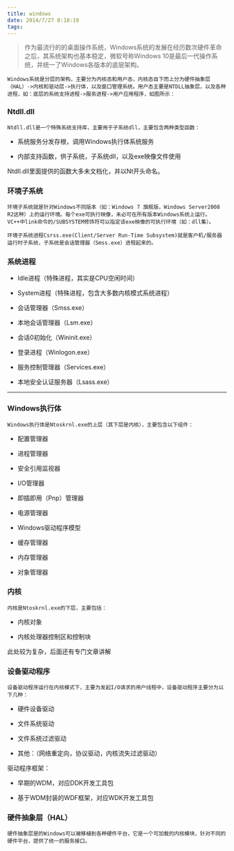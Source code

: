 ```yaml
---
title: windows
date: 2014/7/27 0:18:19
tags:
---
```



> 作为最流行的的桌面操作系统，Windows系统的发展在经历数次硬件革命之后，其系统架构也基本稳定，微软号称Windows 10是最后一代操作系统，并统一了Windows各版本的底层架构。

    Windows系统是分层的架构，主要分为内核态和用户态，内核态自下而上分为硬件抽象层（HAL）->内核和驱动层->执行体，以及窗口管理系统。用户态主要是NTDLL抽象层，以及各种进程，如：底层的系统支持进程->服务进程->用户应用程序，如图所示：

### Ntdll.dll

    Ntdll.dll是一个特殊系统支持库，主要用于子系统dll，主要包含两种类型函数：

  * 系统服务分发存根，调用Windows执行体系统服务

  * 内部支持函数，供子系统，子系统dll，以及exe映像文件使用

Ntdll.dll里面提供的函数大多未文档化，并以Nt开头命名。




### 环境子系统

    环境子系统就是针对Windows不同版本（如：Windows 7 旗舰版，Windows Server2008 R2这种）上的运行环境。每个exe可执行映像，未必可在所有版本Windows系统上运行。VC++中link命令的/SUBSYSTEM修饰符可以指定该exe映像的可执行环境（如：dll集）。

    环境子系统进程Csrss.exe(Client/Server Run-Time Subsystem)就是客户机/服务器运行时子系统，子系统是会话管理器（Smss.exe）进程起来的。

### 系统进程

  * Idle进程（特殊进程，其实是CPU空闲时间）

  * System进程（特殊进程，包含大多数内核模式系统进程）

  * 会话管理器（Smss.exe）

  * 本地会话管理器（Lsm.exe）

  * 会话0初始化（Wininit.exe）

  * 登录进程（Winlogon.exe）

  * 服务控制管理器（Services.exe）

  * 本地安全认证服务器（Lsass.exe）




* * *

### Windows执行体

    Windows执行体是Ntoskrnl.exe的上层（其下层是内核），主要包含以下组件：

  * 配置管理器

  * 进程管理器

  * 安全引用监视器

  * I/O管理器

  * 即插即用（Pnp）管理器

  * 电源管理器

  * Windows驱动程序模型

  * 缓存管理器

  * 内存管理器

  * 对象管理器




### 内核

    内核是Ntoskrnl.exe的下层，主要包括：

  * 内核对象

  * 内核处理器控制区和控制块

此处较为复杂，后面还有专门文章讲解




### 设备驱动程序

    设备驱动程序运行在内核模式下，主要为发起I/O请求的用户线程中，设备驱动程序主要分为以下几种：

  * 硬件设备驱动

  * 文件系统驱动

  * 文件系统过滤驱动

  * 其他：（网络重定向，协议驱动，内核流失过滤驱动）

驱动程序框架：

  * 早期的WDM，对应DDK开发工具包

  * 基于WDM封装的WDF框架，对应WDK开发工具包




### 硬件抽象层（HAL）

    硬件抽象层是的Windows可以被移植到各种硬件平台，它是一个可加载的内核模块，针对不同的硬件平台，提供了统一的服务接口。
